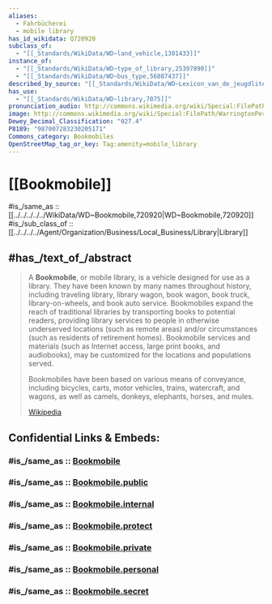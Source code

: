 ```yaml
---
aliases:
  - Fahrbücherei
  - mobile library
has_id_wikidata: Q720920
subclass_of:
  - "[[_Standards/WikiData/WD~land_vehicle,1301433]]"
instance_of:
  - "[[_Standards/WikiData/WD~type_of_library,25397890]]"
  - "[[_Standards/WikiData/WD~bus_type,56887437]]"
described_by_source: "[[_Standards/WikiData/WD~Lexicon_van_de_jeugdliteratuur,66087609]]"
has_use:
  - "[[_Standards/WikiData/WD~library,7075]]"
pronunciation_audio: http://commons.wikimedia.org/wiki/Special:FilePath/LL-Q1321%20%28spa%29-Centenoyespelta-biblioteca%20m%C3%B3vil.wav
image: http://commons.wikimedia.org/wiki/Special:FilePath/WarringtonPerambulatingLibrary.jpg
Dewey_Decimal_Classification: "027.4"
P8189: "987007283230205171"
Commons_category: Bookmobiles
OpenStreetMap_tag_or_key: Tag:amenity=mobile_library
---
```


# [[Bookmobile]] 

#is_/same_as :: [[../../../../../WikiData/WD~Bookmobile,720920|WD~Bookmobile,720920]] 
#is_/sub_class_of :: [[../../../../Agent/Organization/Business/Local_Business/Library|Library]] 

## #has_/text_of_/abstract 

> A **Bookmobile**, or mobile library, is a vehicle designed for use as a library. They have been known by many names throughout history, including traveling library, library wagon, book wagon, book truck, library-on-wheels, and book auto service. Bookmobiles expand the reach of traditional libraries by transporting books to potential readers, providing library services to people in otherwise underserved locations (such as remote areas) and/or circumstances (such as residents of retirement homes). Bookmobile services and materials (such as Internet access, large print books, and audiobooks), may be customized for the locations and populations served.
>
> Bookmobiles have been based on various means of conveyance, including bicycles, carts, motor vehicles, trains, watercraft, and wagons, as well as camels, donkeys, elephants, horses, and mules.
>
> [Wikipedia](https://en.wikipedia.org/wiki/Bookmobile) 


## Confidential Links & Embeds: 

### #is_/same_as :: [Bookmobile](/_Standards/Society/Communication/Media/Writing/Book/Bookmobile.md) 

### #is_/same_as :: [Bookmobile.public](/_public/Society/Communication/Media/Writing/Book/Bookmobile.public.md) 

### #is_/same_as :: [Bookmobile.internal](/_internal/Society/Communication/Media/Writing/Book/Bookmobile.internal.md) 

### #is_/same_as :: [Bookmobile.protect](/_protect/Society/Communication/Media/Writing/Book/Bookmobile.protect.md) 

### #is_/same_as :: [Bookmobile.private](/_private/Society/Communication/Media/Writing/Book/Bookmobile.private.md) 

### #is_/same_as :: [Bookmobile.personal](/_personal/Society/Communication/Media/Writing/Book/Bookmobile.personal.md) 

### #is_/same_as :: [Bookmobile.secret](/_secret/Society/Communication/Media/Writing/Book/Bookmobile.secret.md)

